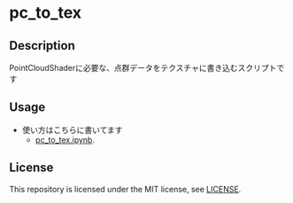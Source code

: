# pc_to_tex
## Description
PointCloudShaderに必要な、点群データをテクスチャに書き込むスクリプトです

## Usage
* 使い方はこちらに書いてます
    * [pc_to_tex.ipynb](./pc_to_tex.ipynb).

## License
This repository is licensed under the MIT license, see [LICENSE](./LICENSE).

